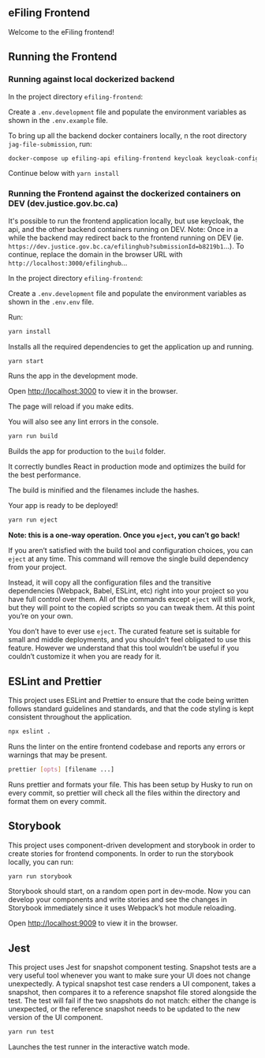## eFiling Frontend

Welcome to the eFiling frontend!

## Running the Frontend

### Running against local dockerized backend

In the project directory `efiling-frontend`:

Create a `.env.development` file and populate the environment variables as
shown in the `.env.example` file.

To bring up all the backend docker containers locally, n the root directory
`jag-file-submission`, run:

```bash
docker-compose up efiling-api efiling-frontend keycloak keycloak-config redis
```

Continue below with `yarn install`

### Running the Frontend against the dockerized containers on DEV (dev.justice.gov.bc.ca)

It's possible to run the frontend application locally, but use keycloak,
the api, and the other backend containers running on DEV.
Note: Once in a while the backend may redirect back to the frontend running
on DEV (ie. `https://dev.justice.gov.bc.ca/efilinghub?submissionId=b8219b1`...).
To continue, replace the domain in the browser URL with `http://localhost:3000/efilinghub`...

In the project directory `efiling-frontend`:

Create a `.env.development` file and populate the environment variables as
shown in the `.env.env` file.

Run:

```bash
yarn install
```

Installs all the required dependencies to get the application up and running.

```bash
yarn start
```

Runs the app in the development mode.

Open [http://localhost:3000](http://localhost:3000) to view it in the browser.

The page will reload if you make edits.

You will also see any lint errors in the console.

```bash
yarn run build
```

Builds the app for production to the `build` folder.

It correctly bundles React in production mode and optimizes the build for the best performance.

The build is minified and the filenames include the hashes.

Your app is ready to be deployed!

```bash
yarn run eject
```

**Note: this is a one-way operation. Once you `eject`, you can’t go back!**

If you aren’t satisfied with the build tool and configuration choices, you can `eject` at any time. This command will remove the single build dependency from your project.

Instead, it will copy all the configuration files and the transitive dependencies (Webpack, Babel, ESLint, etc) right into your project so you have full control over them. All of the commands except `eject` will still work, but they will point to the copied scripts so you can tweak them. At this point you’re on your own.

You don’t have to ever use `eject`. The curated feature set is suitable for small and middle deployments, and you shouldn’t feel obligated to use this feature. However we understand that this tool wouldn’t be useful if you couldn’t customize it when you are ready for it.

## ESLint and Prettier

This project uses ESLint and Prettier to ensure that the code being written follows standard guidelines and standards, and that the code styling is kept consistent throughout the application.

```bash
npx eslint .
```

Runs the linter on the entire frontend codebase and reports any errors or warnings that may be present.

```bash
prettier [opts] [filename ...]
```

Runs prettier and formats your file. This has been setup by Husky to run on every commit, so prettier will check all the files within the directory and format them on every commit.

## Storybook

This project uses component-driven development and storybook in order to create stories for frontend components. In order to run the storybook locally, you can run:

```bash
yarn run storybook
```

Storybook should start, on a random open port in dev-mode. Now you can develop your components and write stories and see the changes in Storybook immediately since it uses Webpack’s hot module reloading.<br />

Open [http://localhost:9009](http://localhost:9009) to view it in the browser.

## Jest

This project uses Jest for snapshot component testing. Snapshot tests are a very useful tool whenever you want to make sure your UI does not change unexpectedly. A typical snapshot test case renders a UI component, takes a snapshot, then compares it to a reference snapshot file stored alongside the test. The test will fail if the two snapshots do not match: either the change is unexpected, or the reference snapshot needs to be updated to the new version of the UI component.

```bash
yarn run test
```

Launches the test runner in the interactive watch mode.
